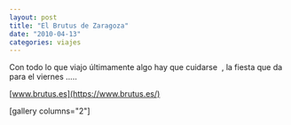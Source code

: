 ```yaml
---
layout: post
title: "El Brutus de Zaragoza"
date: "2010-04-13"
categories: viajes
---
```


Con todo lo que viajo últimamente algo hay que cuidarse  , la fiesta que da para el viernes .....

[www.brutus.es](https://www.brutus.es/)

\[gallery columns="2"\]

